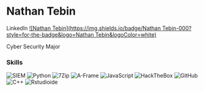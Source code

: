 # Nathan Tebin

LinkedIn
[![Nathan Tebin](https://img.shields.io/badge/Nathan Tebin-000?style=for-the-badge&logo=Nathan Tebin&logoColor=white)](https://www.linkedin.com/in/nathan-tebin-865638221/)


Cyber Security Major

### Skills
![SIEM](https://img.shields.io/badge/SIEM-000?style=for-the-badge&logo=SIEM)
![Python](https://img.shields.io/badge/Python-000?style=for-the-badge&logo=Python)
![7Zip](https://img.shields.io/badge/7Zip-000?style=for-the-badge&logo=7Zip)
![A-Frame](https://img.shields.io/badge/A-Frame-000?style=for-the-badge&logo=A-Frame)
![JavaScript](https://img.shields.io/badge/JavaScript-000?style=for-the-badge&logo=JavaScript)
![HackTheBox](https://img.shields.io/badge/HackTheBox-000?style=for-the-badge&logo=HackTheBox)
![GitHub](https://img.shields.io/badge/GitHub-000?style=for-the-badge&logo=GitHub)
![C++](https://img.shields.io/badge/C++-000?style=for-the-badge&logo=C++)
![Rstudioide](https://img.shields.io/badge/Rstudioide-000?style=for-the-badge&logo=Rstudioide)

